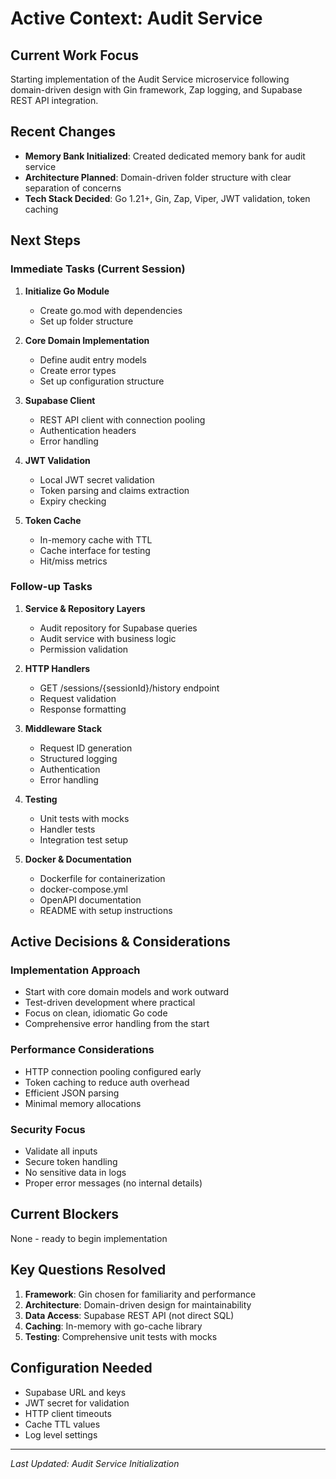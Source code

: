 <!-- activeContext.md -->

# Active Context: Audit Service

## Current Work Focus
Starting implementation of the Audit Service microservice following domain-driven design with Gin framework, Zap logging, and Supabase REST API integration.

## Recent Changes
- **Memory Bank Initialized**: Created dedicated memory bank for audit service
- **Architecture Planned**: Domain-driven folder structure with clear separation of concerns
- **Tech Stack Decided**: Go 1.21+, Gin, Zap, Viper, JWT validation, token caching

## Next Steps

### Immediate Tasks (Current Session)
1. **Initialize Go Module**
   - Create go.mod with dependencies
   - Set up folder structure

2. **Core Domain Implementation**
   - Define audit entry models
   - Create error types
   - Set up configuration structure

3. **Supabase Client**
   - REST API client with connection pooling
   - Authentication headers
   - Error handling

4. **JWT Validation**
   - Local JWT secret validation
   - Token parsing and claims extraction
   - Expiry checking

5. **Token Cache**
   - In-memory cache with TTL
   - Cache interface for testing
   - Hit/miss metrics

### Follow-up Tasks
1. **Service & Repository Layers**
   - Audit repository for Supabase queries
   - Audit service with business logic
   - Permission validation

2. **HTTP Handlers**
   - GET /sessions/{sessionId}/history endpoint
   - Request validation
   - Response formatting

3. **Middleware Stack**
   - Request ID generation
   - Structured logging
   - Authentication
   - Error handling

4. **Testing**
   - Unit tests with mocks
   - Handler tests
   - Integration test setup

5. **Docker & Documentation**
   - Dockerfile for containerization
   - docker-compose.yml
   - OpenAPI documentation
   - README with setup instructions

## Active Decisions & Considerations

### Implementation Approach
- Start with core domain models and work outward
- Test-driven development where practical
- Focus on clean, idiomatic Go code
- Comprehensive error handling from the start

### Performance Considerations
- HTTP connection pooling configured early
- Token caching to reduce auth overhead
- Efficient JSON parsing
- Minimal memory allocations

### Security Focus
- Validate all inputs
- Secure token handling
- No sensitive data in logs
- Proper error messages (no internal details)

## Current Blockers
None - ready to begin implementation

## Key Questions Resolved
1. **Framework**: Gin chosen for familiarity and performance
2. **Architecture**: Domain-driven design for maintainability
3. **Data Access**: Supabase REST API (not direct SQL)
4. **Caching**: In-memory with go-cache library
5. **Testing**: Comprehensive unit tests with mocks

## Configuration Needed
- Supabase URL and keys
- JWT secret for validation
- HTTP client timeouts
- Cache TTL values
- Log level settings

---

*Last Updated: Audit Service Initialization* 